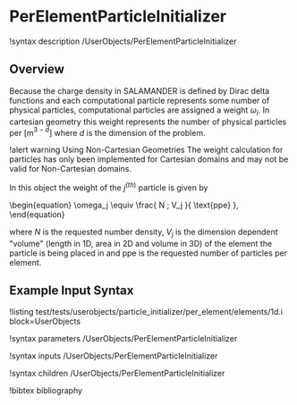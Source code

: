 # PerElementParticleInitializer

!syntax description /UserObjects/PerElementParticleInitializer

## Overview

Because the charge density in SALAMANDER is defined by Dirac delta functions and each computational particle represents some number of physical particles, computational particles are assigned a weight $\omega_i$. In cartesian geometry this weight represents the number of physical particles per \[m$^{3-d}$\] where $d$ is the dimension of the problem.

!alert warning Using Non-Cartesian Geometries
The weight calculation for particles has only been implemented for Cartesian domains and may not be valid for Non-Cartesian domains.

In this object the weight of the $j^(th)$ particle is given by

\begin{equation}
  \omega_j \equiv
  \frac{
    N \; V_j
  }{
    \text{ppe}
  },
\end{equation}

where $N$ is the requested number density, $V_j$ is the dimension dependent "volume" (length in 1D, area in 2D and volume in 3D) of the element the particle is being placed in and ppe is the requested number of particles per element.

## Example Input Syntax

!listing test/tests/userobjects/particle_initializer/per_element/elements/1d.i block=UserObjects

!syntax parameters /UserObjects/PerElementParticleInitializer

!syntax inputs /UserObjects/PerElementParticleInitializer

!syntax children /UserObjects/PerElementParticleInitializer

!bibtex bibliography
